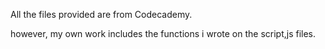All the files provided are from Codecademy.

however, my own work includes the functions i wrote on the script,js files.